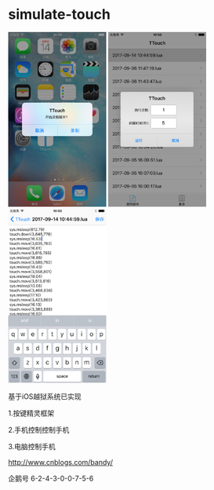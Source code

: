 # simulate-touch

<img src="https://github.com/bandy101/simulate-touch/blob/master/IMG_0109.PNG" width="200px" />
<img src="https://github.com/bandy101/simulate-touch/blob/master/IMG_0111.PNG" width="200px" />
<img src="https://github.com/bandy101/simulate-touch/blob/master/IMG_0112.PNG" width="200px" />

基于iOS越狱系统已实现

1.按键精灵框架

2.手机控制控制手机

3.电脑控制手机

http://www.cnblogs.com/bandy/

企鹅号 6-2-4-3-0-0-7-5-6




